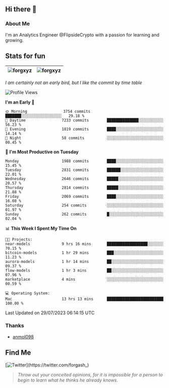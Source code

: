 ## Hi there 👋

### About Me

I'm an Analytics Engineer @FlipsideCrypto with a passion for learning and growing.
  
## Stats for fun

| <img align="center" src="https://github-readme-streak-stats.herokuapp.com/?user=forgxyz&theme=tokyonight" alt="forgxyz" /> | <img align="center" src="https://github-readme-stats.vercel.app/api?username=forgxyz&theme=tokyonight&show_icons=true" alt="forgxyz" /> |
| ------------- |------------- |

*I am certainly not an early bird, but I like the commit by time table*  

<!--START_SECTION:waka-->
![Profile Views](http://img.shields.io/badge/Profile%20Views-3-blue)

**I'm an Early 🐤** 

```text
🌞 Morning                3754 commits        ███████░░░░░░░░░░░░░░░░░░   29.18 % 
🌆 Daytime                7233 commits        ██████████████░░░░░░░░░░░   56.23 % 
🌃 Evening                1819 commits        ████░░░░░░░░░░░░░░░░░░░░░   14.14 % 
🌙 Night                  58 commits          ░░░░░░░░░░░░░░░░░░░░░░░░░   00.45 % 
```
📅 **I'm Most Productive on Tuesday** 

```text
Monday                   1988 commits        ████░░░░░░░░░░░░░░░░░░░░░   15.45 % 
Tuesday                  2831 commits        ██████░░░░░░░░░░░░░░░░░░░   22.01 % 
Wednesday                2646 commits        █████░░░░░░░░░░░░░░░░░░░░   20.57 % 
Thursday                 2814 commits        █████░░░░░░░░░░░░░░░░░░░░   21.88 % 
Friday                   2069 commits        ████░░░░░░░░░░░░░░░░░░░░░   16.08 % 
Saturday                 254 commits         ░░░░░░░░░░░░░░░░░░░░░░░░░   01.97 % 
Sunday                   262 commits         █░░░░░░░░░░░░░░░░░░░░░░░░   02.04 % 
```


📊 **This Week I Spent My Time On** 

```text
🐱‍💻 Projects: 
near-models              9 hrs 16 mins       ██████████████████░░░░░░░   70.15 % 
bitcoin-models           1 hr 29 mins        ███░░░░░░░░░░░░░░░░░░░░░░   11.23 % 
aurora-models            1 hr 14 mins        ██░░░░░░░░░░░░░░░░░░░░░░░   09.37 % 
flow-models              1 hr 3 mins         ██░░░░░░░░░░░░░░░░░░░░░░░   07.96 % 
marketplace              4 mins              ░░░░░░░░░░░░░░░░░░░░░░░░░   00.59 % 

💻 Operating System: 
Mac                      13 hrs 13 mins      █████████████████████████   100.00 % 
```


 Last Updated on 29/07/2023 06:14:15 UTC
<!--END_SECTION:waka-->

### Thanks
 - [anmol098](https://github.com/anmol098/waka-readme-stats/)
  
## Find Me
[![Twitter](https://img.shields.io/twitter/url/https/twitter.com/forgash_.svg?style=social&label=Follow%20%40forgash_)](https://twitter.com/forgash_)


> *Throw out your conceited opinions, for it is impossible for a person to begin to learn what he thinks he already knows.* 

